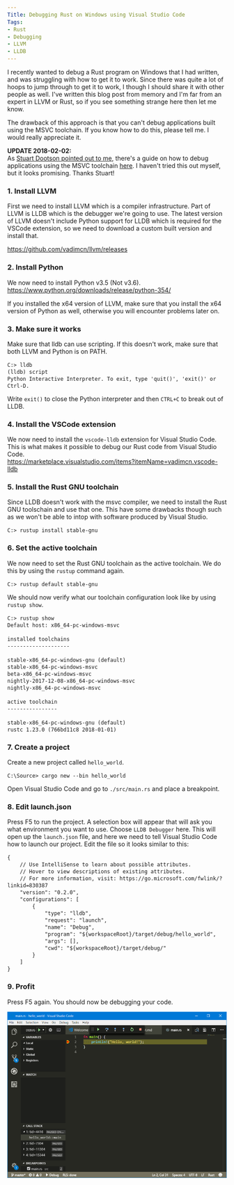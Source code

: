 ```yaml
---
Title: Debugging Rust on Windows using Visual Studio Code
Tags:
- Rust
- Debugging
- LLVM
- LLDB
---
```


I recently wanted to debug a Rust program on Windows that I had written, and was struggling with how to get it to work. Since there was quite a lot of hoops to jump through to get it to work, I though I should share it with other people as well. I've written this blog post from memory and I'm far from an expert in LLVM or Rust, so if you see something strange here then let me know.

The drawback of this approach is that you can't debug applications built using the MSVC toolchain. If you know how to do this, please tell me. I would really appreciate it.

**UPDATE 2018-02-02:**  
As [Stuart Dootson pointed out to me](https://twitter.com/studoot/status/959093798692380672), there's a guide on how to debug applications using the MSVC toolchain [here](http://www.brycevandyk.com/debug-rust-on-windows-with-visual-studio-code-and-the-msvc-debugger/). I haven't tried this out myself, but it looks promising. Thanks Stuart!

### 1. Install LLVM

First we need to install LLVM which is a compiler infrastructure. Part of LLVM is LLDB which is the debugger we're going to use. The latest version of LLVM doesn't include Python support for LLDB which is required for the VSCode extension, so we need to download a custom built version and install that.

https://github.com/vadimcn/llvm/releases

### 2. Install Python 

We now need to install Python v3.5 (Not v3.6).  
https://www.python.org/downloads/release/python-354/

If you installed the x64 version of LLVM, make sure that you install the x64 version of Python as well, otherwise you will encounter problems later on.

### 3. Make sure it works

Make sure that lldb can use scripting. If this doesn't work, make sure that both LLVM and Python is on PATH.

```
C:> lldb
(lldb) script
Python Interactive Interpreter. To exit, type 'quit()', 'exit()' or Ctrl-D.
```

Write `exit()` to close the Python interpreter and then `CTRL+C` to break out of LLDB.

### 4. Install the VSCode extension

We now need to install the `vscode-lldb` extension for Visual Studio Code. This is what makes it possible to debug our Rust code from Visual Studio Code.  
https://marketplace.visualstudio.com/items?itemName=vadimcn.vscode-lldb

### 5. Install the Rust GNU toolchain

Since LLDB doesn't work with the msvc compiler, we need to install the Rust GNU toolschain and use that one. This have some drawbacks though such as we won't be able to intop with software produced by Visual Studio. 

```
C:> rustup install stable-gnu
```

### 6. Set the active toolchain

We now need to set the Rust GNU toolchain as the active toolchain. We do this by using the `rustup` command again.

```
C:> rustup default stable-gnu
```

We should now verify what our toolchain configuration look like by using `rustup show`.

```
C:> rustup show
Default host: x86_64-pc-windows-msvc

installed toolchains
--------------------

stable-x86_64-pc-windows-gnu (default)
stable-x86_64-pc-windows-msvc
beta-x86_64-pc-windows-msvc
nightly-2017-12-08-x86_64-pc-windows-msvc
nightly-x86_64-pc-windows-msvc

active toolchain
----------------

stable-x86_64-pc-windows-gnu (default)
rustc 1.23.0 (766bd11c8 2018-01-01)
```

### 7. Create a project

Create a new project called `hello_world`.  

```
C:\Source> cargo new --bin hello_world
```

Open Visual Studio Code and go to `./src/main.rs` and place a breakpoint.

### 8. Edit launch.json

Press F5 to run the project. A selection box will appear that will ask you what environment you want to use. Choose `LLDB Debugger` here. This will open up the `launch.json` file, and here we need to tell Visual Studio Code how to launch our project. Edit the file so it looks similar to this:

```
{
    // Use IntelliSense to learn about possible attributes.
    // Hover to view descriptions of existing attributes.
    // For more information, visit: https://go.microsoft.com/fwlink/?linkid=830387
    "version": "0.2.0",
    "configurations": [
        {
            "type": "lldb",
            "request": "launch",
            "name": "Debug",
            "program": "${workspaceRoot}/target/debug/hello_world",
            "args": [],
            "cwd": "${workspaceRoot}/target/debug/"
        }
    ]
}
```

### 9. Profit

Press F5 again. You should now be debugging your code.

![Debugging Rust](/images/rust-debugging.png)
